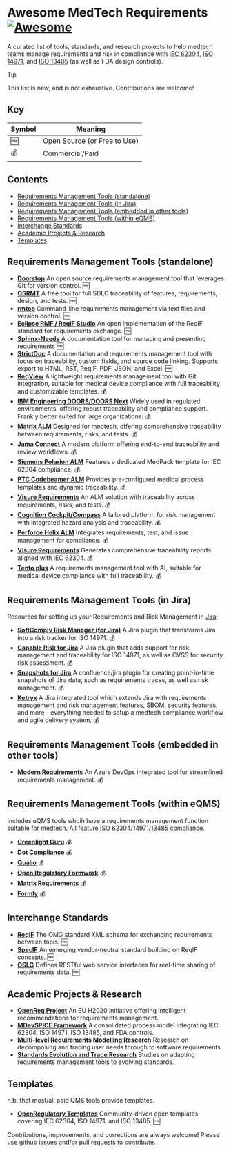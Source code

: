 # Awesome MedTech Requirements [![Awesome](https://awesome.re/badge.svg)](https://awesome.re)

A curated list of tools, standards, and research projects to help medtech teams manage requirements and risk in compliance with [IEC 62304](https://www.iso.org/standard/38421.html), [ISO 14971](https://www.iso.org/standard/72704.html), and [ISO 13485](https://www.iso.org/standard/59752.html) (as well as FDA design controls).

> [!TIP]
> This list is new, and is not exhaustive. Contributions are welcome!

## Key

| Symbol | Meaning |
|--------|---------|
| 🆓 | Open Source (or Free to Use) |
| 💰 | Commercial/Paid |

## Contents
- [Requirements Management Tools (standalone)](#requirements-management-tools-standalone)
- [Requirements Management Tools (in Jira)](#requirements-management-tools-in-jira)
- [Requirements Management Tools (embedded in other tools)](#requirements-management-tools-embedded-in-other-tools)
- [Requirements Management Tools (within eQMS)](#requirements-management-tools-within-eqms)
- [Interchange Standards](#interchange-standards)
- [Academic Projects & Research](#academic-projects--research)
- [Templates](#templates)

## Requirements Management Tools (standalone)

- **[Doorstop](https://doorstop.readthedocs.io/)**
  An open source requirements management tool that leverages Git for version control. 🆓
- **[OSRMT](https://github.com/osrmt/osrmt)**
  A free tool for full SDLC traceability of features, requirements, design, and tests. 🆓
- **[rmtoo](https://github.com/florath/rmtoo)**
  Command-line requirements management via text files and version control. 🆓
- **[Eclipse RMF / ReqIF Studio](https://www.eclipse.org/rmf/)**
  An open implementation of the ReqIF standard for requirements exchange. 🆓
- **[Sphinx-Needs](https://www.sphinx-needs.com/)**
  A documentation tool for managing and presenting requirements 🆓
- **[StrictDoc](https://strictdoc.readthedocs.io/)**
  A documentation and requirements management tool with focus on traceability, custom fields, and source code linking. Supports export to HTML, RST, ReqIF, PDF, JSON, and Excel. 🆓
- **[ReqView](https://www.reqview.com/)**
  A lightweight requirements management tool with Git integration, suitable for medical device compliance with full traceability and customizable templates. 💰
- **[IBM Engineering DOORS/DOORS Next](https://www.ibm.com/products/engineering-doors)**
  Widely used in regulated environments, offering robust traceability and compliance support. Frankly better suited for large organizations. 💰
- **[Matrix ALM](https://matrixreq.com/products/alm)**
  Designed for medtech, offering comprehensive traceability between requirements, risks, and tests. 💰
- **[Jama Connect](https://www.jamasoftware.com/platform/jama-connect/)**
  A modern platform offering end-to-end traceability and review workflows. 💰
- **[Siemens Polarion ALM](https://www.plm.automation.siemens.com/global/en/products/polarion/)**
  Features a dedicated MedPack template for IEC 62304 compliance. 💰
- **[PTC Codebeamer ALM](https://www.ptc.com/en/products/codebeamer)**
  Provides pre-configured medical process templates and dynamic traceability. 💰
- **[Visure Requirements](https://www.visuresolutions.com/)**
  An ALM solution with traceability across requirements, risks, and tests. 💰
- **[Cognition Cockpit/Compass](https://cognition.us/solutions/compass-med/)**
  A tailored platform for risk management with integrated hazard analysis and traceability. 💰
- **[Perforce Helix ALM](https://www.perforce.com/products/helix-alm)**
  Integrates requirements, test, and issue management for compliance. 💰
- **[Visure Requirements](https://www.visuresolutions.com/)**
  Generates comprehensive traceability reports aligned with IEC 62304. 💰
- **[Tento plus](https://tentoplus.com/)**
  A requirements management tool with AI, suitable for medical device compliance with full traceability. 💰

## Requirements Management Tools (in Jira)

Resources for setting up your Requirements and Risk Management in [Jira](https://www.atlassian.com/software/jira):

- **[SoftComply Risk Manager (for Jira)](https://softcomply.com/)**
  A Jira plugin that transforms Jira into a risk tracker for ISO 14971. 💰
- **[Capable Risk for Jira](https://marketplace.atlassian.com/apps/1236515/capable-risk-for-jira)**
  A Jira plugin that adds support for risk management and traceability for ISO 14971, as well as CVSS for security risk assessment. 💰
- **[Snapshots for Jira](https://marketplace.atlassian.com/apps/1225123/snapshots-of-jira-data-into-confluence)**
  A confluence/jira plugin for creating point-in-time snapshots of Jira data, such as requirements traces, as well as risk management. 💰
- **[Ketryx](https://www.ketryx.com/)**
  A Jira integrated tool which extends Jira with requirements management and risk management features, SBOM, security features, and more - everything needed to setup a medtech compliance workflow and agile delivery system. 💰

## Requirements Management Tools (embedded in other tools)

- **[Modern Requirements](https://www.modernrequirements.com/)**
  An Azure DevOps integrated tool for streamlined requirements management. 💰

## Requirements Management Tools (within eQMS)

Includes eQMS tools whcih have a requirements management function suitable for medtech. All feature ISO 62304/14971/13485 compliance.

- **[Greenlight Guru](https://www.greenlight.guru/)** 💰
- **[Dot Compliance](https://www.dotcompliance.com/)** 💰
- **[Qualio](https://www.qualio.com/)** 💰
- **[Open Regulatory Formwork](https://openregulatory.org/)** 💰
- **[Matrix Requirements](https://matrixreq.com/)** 💰
- **[Formly](https://www.formly.ai/)** 💰

## Interchange Standards

- **[ReqIF](https://www.omg.org/spec/ReqIF/)**
  The OMG standard XML schema for exchanging requirements between tools. 🆓
- **[SpecIF](http://specif.de/)**
  An emerging vendor-neutral standard building on ReqIF concepts. 🆓
- **[OSLC](https://open-services.net/)**
  Defines RESTful web service interfaces for real-time sharing of requirements data. 🆓

## Academic Projects & Research

- **[OpenReq Project](https://openreq.eu/)**
  An EU H2020 initiative offering intelligent recommendations for requirements management.
- **[MDevSPICE Framework](https://link.springer.com/chapter/10.1007/978-3-319-13036-1_26)**
  A consolidated process model integrating IEC 62304, ISO 14971, ISO 13485, and FDA controls.
- **[Multi-level Requirements Modelling Research](https://scholar.google.com/scholar?q=Multi-level+Requirements+Modelling+MedTech)**
  Research on decomposing and tracing user needs through to software requirements.
- **[Standards Evolution and Trace Research](https://scholar.google.com/scholar?q=standards+evolution+trace+requirements+medtech)**
  Studies on adapting requirements management tools to evolving standards.

## Templates

n.b. that most/all paid QMS tools provide templates.

- **[OpenRegulatory Templates](https://openregulatory.org/)**
  Community-driven open templates covering IEC 62304, ISO 14971, and ISO 13485. 🆓

Contributions, improvements, and corrections are always welcome! Please use github issues and/or pull requests to contribute.
